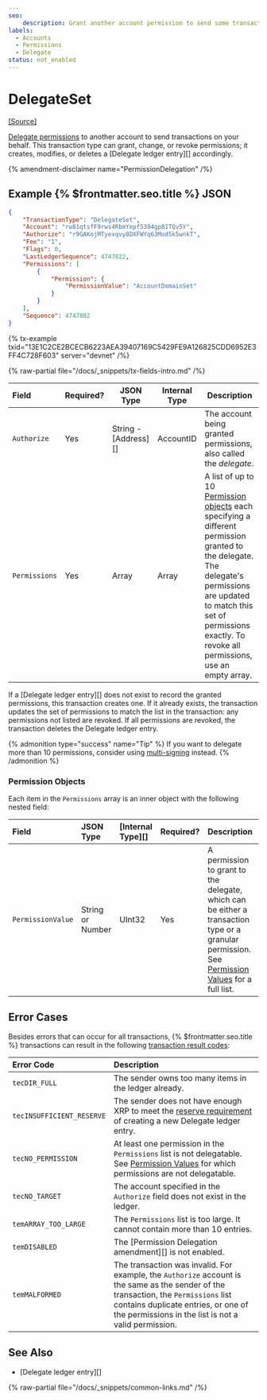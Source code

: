 ```yaml
---
seo:
    description: Grant another account permission to send some transactions for you, or revoke that permission.
labels:
  - Accounts
  - Permissions
  - Delegate
status: not_enabled
---
```

# DelegateSet
[[Source]](https://github.com/XRPLF/rippled/blob/1e01cd34f7a216092ed779f291b43324c167167a/src/xrpld/app/tx/detail/DelegateSet.cpp "Source")

[Delegate permissions](/docs/concepts/accounts/permission-delegation) to another account to send transactions on your behalf. This transaction type can grant, change, or revoke permissions; it creates, modifies, or deletes a [Delegate ledger entry][] accordingly.

{% amendment-disclaimer name="PermissionDelegation" /%}

## Example {% $frontmatter.seo.title %} JSON

```json
{
    "TransactionType": "DelegateSet",
    "Account": "rw81qtsfF9rws4RbmYepf5394gp81TQv5Y",
    "Authorize": "r9GAKojMTyexqvy8DXFWYq63Mod5k5wnkT",
    "Fee": "1",
    "Flags": 0,
    "LastLedgerSequence": 4747822,
    "Permissions": [
        {
            "Permission": {
                "PermissionValue": "AccountDomainSet"
            }
        }
    ],
    "Sequence": 4747802
}
```

{% tx-example txid="13E1C2CE2BCECB6223AEA39407169C5429FE9A126825CDD6952E3FF4C728F603" server="devnet" /%}

{% raw-partial file="/docs/_snippets/tx-fields-intro.md" /%}

| Field         | Required? | JSON Type            | Internal Type | Description |
|:--------------|-----------|----------------------|---------------|-------------|
| `Authorize`   | Yes       | String - [Address][] | AccountID     | The account being granted permissions, also called the _delegate_. |
| `Permissions` | Yes       | Array                | Array         | A list of up to 10 [Permission objects](#permission-objects) each specifying a different permission granted to the delegate. The delegate's permissions are updated to match this set of permissions exactly. To revoke all permissions, use an empty array. |

If a [Delegate ledger entry][] does not exist to record the granted permissions, this transaction creates one. If it already exists, the transaction updates the set of permissions to match the list in the transaction: any permissions not listed are revoked. If all permissions are revoked, the transaction deletes the Delegate ledger entry.

{% admonition type="success" name="Tip" %}
If you want to delegate more than 10 permissions, consider using [multi-signing](/docs/concepts/accounts/multi-signing.md) instead.
{% /admonition %}

### Permission Objects

Each item in the `Permissions` array is an inner object with the following nested field:

| Field             | JSON Type            | [Internal Type][] | Required? | Description     |
|:------------------|:---------------------|:------------------|:----------|:----------------|
| `PermissionValue` | String or Number     | UInt32            | Yes       | A permission to grant to the delegate, which can be either a transaction type or a granular permission. See [Permission Values](../../data-types/permission-values.md) for a full list. |


## Error Cases

Besides errors that can occur for all transactions, {% $frontmatter.seo.title %} transactions can result in the following [transaction result codes](../transaction-results/index.md):

| Error Code                | Description |
|:--------------------------|:------------|
| `tecDIR_FULL`             | The sender owns too many items in the ledger already. |
| `tecINSUFFICIENT_RESERVE` | The sender does not have enough XRP to meet the [reserve requirement](/docs/concepts/accounts/reserves.md) of creating a new Delegate ledger entry. |
| `tecNO_PERMISSION`        | At least one permission in the `Permissions` list is not delegatable. See [Permission Values](../../data-types/permission-values.md) for which permissions are not delegatable. |
| `tecNO_TARGET`            | The account specified in the `Authorize` field does not exist in the ledger. |
| `temARRAY_TOO_LARGE`      | The `Permissions` list is too large. It cannot contain more than 10 entries. |
| `temDISABLED`             | The [Permission Delegation amendment][] is not enabled. |
| `temMALFORMED`            | The transaction was invalid. For example, the `Authorize` account is the same as the sender of the transaction, the `Permissions` list contains duplicate entries, or one of the permissions in the list is not a valid permission. |

## See Also

- [Delegate ledger entry][]

{% raw-partial file="/docs/_snippets/common-links.md" /%}

